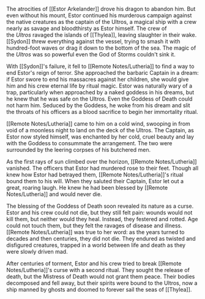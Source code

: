 The atrocities of [[Estor Arkelander]] drove his dragon to abandon him. But even without his mount, Estor continued his murderous campaign against the native creatures as the captain of the Ultros, a magical ship with a crew nearly as savage and bloodthirsty as Estor himself. The crew of the _Ultros_ ravaged the islands of [[Thylea]], leaving slaughter in their wake. [[Sydon]] threw everything against the vessel, trying to smash it with hundred-foot waves or drag it down to the bottom of the sea. The magic of the _Ultros_ was so powerful even the God of Storms couldn't sink it.

With [[Sydon]]'s failure, it fell to [[Remote Notes/Lutheria]] to find a way to end Estor's reign of terror. She approached the barbaric Captain in a dream: if Estor swore to end his massacres against her children, she would give him and his crew eternal life by ritual magic. Estor was naturally wary of a trap, particularly when approached by a naked goddess in his dreams, but he knew that he was safe on the Ultros. Even the Goddess of Death could not harm him. Seduced by the Goddess, he woke from his dream and slit the throats of his officers as a blood sacrifice to begin her immortality ritual.

[[Remote Notes/Lutheria]] came to him on a cold wind, swooping in from void of a moonless night to land on the deck of the Ultros. The Captain, as Estor now styled himself, was enchanted by her cold, cruel beauty and lay with the Goddess to consummate the arrangement. The two were surrounded by the leering corpses of his butchered men.

As the first rays of sun climbed over the horizon, [[Remote Notes/Lutheria]] vanished. The officers that Estor had murdered rose to their feet. Though all knew how Estor had betrayed them, [[Remote Notes/Lutheria]]'s ritual bound them to his will. When they saluted their Captain, Estor let out a great, roaring laugh. He knew he had been blessed by [[Remote Notes/Lutheria]] and would never die.

The blessing of the Goddess of Death soon revealed its nature as a curse. Estor and his crew could not die, but they still felt pain: wounds would not kill them, but neither would they heal. Instead, they festered and rotted. Age could not touch them, but they felt the ravages of disease and illness. [[Remote Notes/Lutheria]] was true to her word: as the years turned to decades and then centuries, they did not die. They endured as twisted and disfigured creatures, trapped in a world between life and death as they were slowly driven mad.

After centuries of torment, Estor and his crew tried to break [[Remote Notes/Lutheria]]'s curse with a second ritual. They sought the release of death, but the Mistress of Death would not grant them peace. Their bodies decomposed and fell away, but their spirits were bound to the Ultros, now a ship manned by ghosts and doomed to forever sail the seas of [[Thylea]].